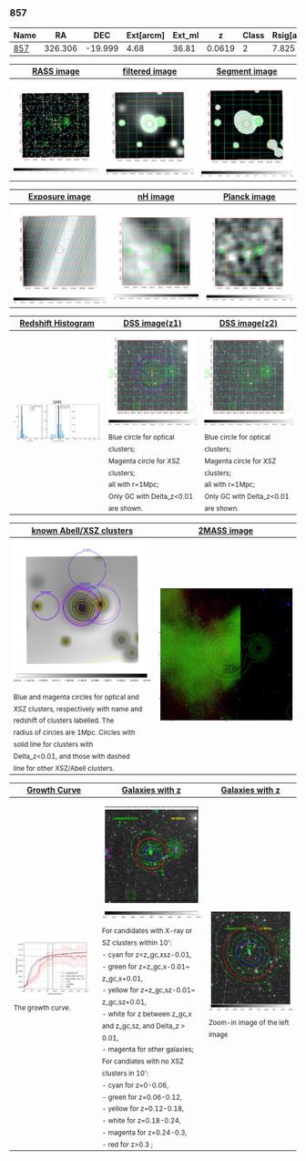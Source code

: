 <div STYLE="page-break-after: always;"></div>

### 857

|Name          |RA          |DEC      | Ext[arcm] | Ext_ml | z    | Class| Rsig[arcmin] | CRsig[c/s] | CR500[c/s] | R500[Mpc] |L500[erg/s]|F500[erg/s/cm^2]| M500[Msun]|Tx[keV]|beta|GC(XSZ,Delta_z<0.01)| GC(OPT,Delta_z<0.01)|GC|alias|
|--------------|------------|------------|---|---|-----------|--------|------|------|----|----|----|----|----|----|----|----|----|----|---|
|[857](script/857.md)     | 326.306       | -19.999       | 4.68    | 36.81   | 0.0619 | 2   | 7.825 |0.114 |0.118 |0.661 |1.879e+43 |2.039e-12 |8.725e+13 |2.006 |1.812 |L03, |Wen, |L03, |t245|

|[RASS image](../image/857/857_img.pdf)|[filtered image](../image/857/857_fil.pdf)|[Segment image](../image/857/857_seg.pdf)|
|-------------------|--------------------|-------------------|
| <img src="../image/857/857_img.png" width="300">  | <img src="../image/857/857_fil.png" width="300">   | <img src="../image/857/857_seg.png" width="300">  |

|[Exposure image](../image/857/857_mex.pdf)| [nH image](../image/857/857_nh.pdf)| [Planck image](../image/857/857_p.pdf)|
|-------------------|--------------------|-------------------|
|<img src="../image/857/857_mex.png" width="300">   | <img src="../image/857/857_nh.png" width="300">    | <img src="../image/857/857_p.png" width="300"> |

|[Redshift Histogram](../image/857/857_zg.pdf) | [DSS image(z1)](../image/857/857_dss_z1.pdf)      |  [DSS image(z2)](../image/857/857_dss_z2.pdf)    |
|-------------------|--------------------|-------------------|
|<img src="../image/857/857_zg.png" width="300"> |<img src="../image/857/857_dss_z1.png" width="300"> <sub><br>Blue circle for optical clusters; <br>Magenta circle for XSZ clusters; <br>all with r=1Mpc; <br>Only GC with Delta_z<0.01 are shown. </sub>| <img src="../image/857/857_dss_z2.png" width="300"><sub><br>Blue circle for optical clusters; <br>Magenta circle for XSZ clusters; <br>all with r=1Mpc; <br>Only GC with Delta_z<0.01 are shown. </sub> |

|[known Abell/XSZ clusters](../image/857/857_m.pdf) | [2MASS image](../image/857/857_2mass.pdf)      |
|-------------------|-------------------|
|<img src=../image/857/857_m.png width="300"> <sub><br>Blue and magenta circles for optical and <br>XSZ clusters, respectively with name and <br>redshift of clusters labelled. The <br>radius of circles are 1Mpc. Circles with <br>solid line for clusters with <br>Delta_z<0.01, and those with dashed <br>line for other XSZ/Abell clusters.        </sub>|<img src="../image/857/857_2mass.png" width="300">  |

|[Growth Curve](../image/857/857_gca_all.png) |[Galaxies with z](../image/857/857_opt_ned.pdf) |[Galaxies with z](../image/857/857_opt_ned_zoom.pdf) |
|-------------------|-------------------|-------------------|
| <img src="../image/857/857_gca_all.png" width="300"> <sub><br>The growth curve.</sub>| <img src=../image/857/857_opt_ned.png width="300"> <br><sub> For candidates with X-ray or SZ clusters within 10': <br> - cyan for z<z_gc,xsz-0.01, <br> - green for z=z_gc,x-0.01~ z_gc,x+0.01, <br> - yellow for z=z_gc,sz-0.01~ z_gc,sz+0.01, <br> - white for z between z_gc,x and z_gc,sz, and Delta_z > 0.01, <br> - magenta for other galaxies; <br>For candiates with no XSZ clusters in 10': <br> - cyan for z=0-0.06, <br> - green for z=0.06-0.12, <br> - yellow for z=0.12-0.18, <br> - white for z=0.18-0.24, <br> - magenta for z=0.24-0.3, <br> - red for z>0.3 ;  </sub>|<img src=../image/857/857_opt_ned_zoom.png width="300">  <br><sub> Zoom-in image of the left image</sub>|





